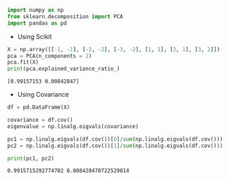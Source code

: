```python
import numpy as np
from sklearn.decomposition import PCA
import pandas as pd
```

+ Using Scikit


```python
X = np.array([[-1, -1], [-2, -2], [-3, -2], [1, 1], [2, 1], [3, 2]])
pca = PCA(n_components = 2)
pca.fit(X)
print(pca.explained_variance_ratio_)

```

    [0.99157153 0.00842847]
    

+ Using Covariance 


```python
df = pd.DataFrame(X)

covariance = df.cov()
eigenvalue = np.linalg.eigvals(covariance)

pc1 = np.linalg.eigvals(df.cov())[0]/sum(np.linalg.eigvals(df.cov()))
pc2 = np.linalg.eigvals(df.cov())[1]/sum(np.linalg.eigvals(df.cov()))

print(pc1, pc2)
```

    0.9915715292774702 0.008428470722529814
    


```python

```
